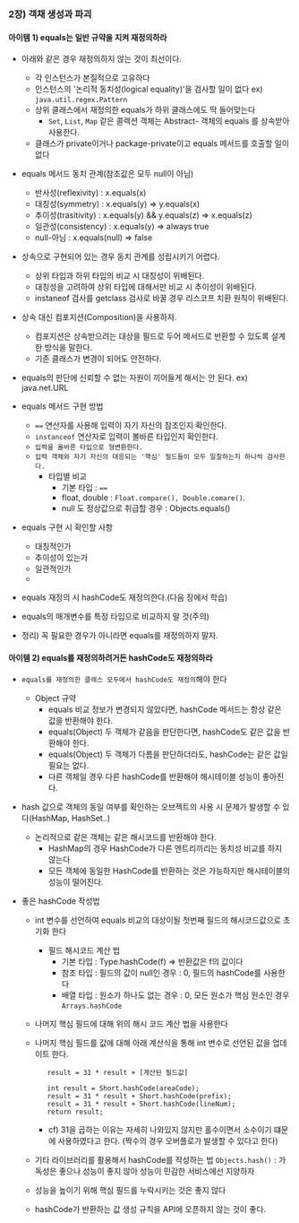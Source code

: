 ### 2장) 객채 생성과 파괴
#### 아이템 1) equals는 일반 규약을 지켜 재정의하라
 - 아래와 같은 경우 재정의하지 않는 것이 최선이다.
    - 각 인스턴스가 본질적으로 고유하다 
    - 인스턴스의 '논리적 동치성(logical equality)'을 검사할 일이 없다 ex) `java.util.regex.Pattern` 
    - 상위 클래스에서 재정의한 equals가 하위 클래스에도 딱 들어맞는다 
        - `Set`, `List`, `Map` 같은 콜렉션 객체는 Abstract- 객체의 equals 를 상속받아 사용한다.
    - 클래스가 private이거나 package-private이고 equals 메서드를 호출할 일이 없다


 - equals 메서드 동치 관계(참조값은 모두 null이 아님)
   - 반사성(reflexivity) : x.equals(x) 
   - 대칭성(symmetry) : x.equals(y) => y.equals(x)
   - 추이성(trasitivity) : x.equals(y) && y.equals(z) => x.equals(z)
   - 일관성(consistency) : x.equals(y) => always true
   - null-아님 : x.equals(null) => false


 - 상속으로 구현되어 있는 경우 동치 관계를 성립시키기 어렵다. 
   - 상위 타입과 하위 타입의 비교 시 대칭성이 위배된다.
   - 대칭성을 고려하여 상위 타입에 대해서만 비교 시 추이성이 위배된다.
   - instaneof 검사를 getclass 검사로 바꿀 경우 리스코프 치환 원칙이 위배된다.
   
   
 - 상속 대신 컴포지션(Composition)을 사용하자.
   - 컴포지션은 상속받으려는 대상을 필드로 두어 메서드로 반환할 수 있도록 설계한 방식을 말한다. 
   - 기존 클래스가 변경이 되어도 안전하다.


 - equals의 판단에 신뢰할 수 없는 자원이 끼어들게 해서는 안 된다. ex) java.net.URL  


 - equals 메서드 구현 방법
   - `==` 연산자를 사용해 입력이 자기 자신의 참조인지 확인한다.
   - `instanceof` 연산자로 입력이 볼바른 타입인지 확인한다.
   - `입력을 올바른 타입으로 형변환한다.` 
   - `입력 객체와 자기 자신의 대응되는 '핵심' 필드들이 모두 일칠하는지 하나씩 검사한다.`
      - 타입별 비교 
         - 기본 타입 : `==`
         - float, double : `Float.compare(), Double.comare()`. 
         - null 도 정상값으로 취급할 경우 : Objects.equals() 
   

 - equals 구현 시 확인할 사항
   - 대칭적인가 
   - 추이성이 있는가
   - 일관적인가 
   - 
   
 - equals 재정의 시 hashCode도 재정의한다.(다음 장에서 학습)
 - equals의 매개변수를 특정 타입으로 비교하지 말 것(주의)
 - 정리) 꼭 필요한 경우가 아니라면 equals를 재정의하지 말자. 

#### 아이템 2) equals를 재정의하려거든 hashCode도 재정의하라
 - `equals를 재정의한 클래스 모두에서 hashCode도 재정의`해야 한다
   - Object 규약 
      - equals 비교 정보가 변경되지 않았다면, hashCode 메서드는 항상 같은 값을 반환해야 한다.
      - equals(Object) 두 객체가 같음을 판단한다면, hashCode도 같은 값을 반환해야 한다.
      - equals(Object) 두 객체가 다름을 판단하더라도, hashCode는 같은 값일 필요는 없다.
      - 다른 객체일 경우 다른 hashCode를 반환해야 해시테이블 성능이 좋아진다.


 - hash 값으로 객체의 동일 여부를 확인하는 오브젝트의 사용 시 문제가 발생할 수 있다(HashMap, HashSet..)
   - 논리적으로 같은 객체는 같은 해시코드를 반환해야 한다. 
      - HashMap의 경우 HashCode가 다른 엔트리끼리는 동치성 비교를 하지 않는다
      - 모든 객체에 동일한 HashCode를 반환하는 것은 가능하지만 해시테이블의 성능이 떨어진다.

   
 - 좋은 hashCode 작성법
   - int 변수를 선언하여 equals 비교의 대상이될 첫번째 필드의 해시코드값으로 초기화 한다
      - 필드 해시코드 계산 법
         - 기본 타입 : Type.hashCode(f) => 반환값은 f의 값이다
         - 참조 타입 : 필드의 값이 null인 경우 : 0, 필드의 hashCode를 사용한다
         - 배열 타입 : 원소가 하나도 없는 경우 : 0, 모든 원소가 핵심 원소인 경우 `Arrays.hashCode`
   - 나머지 핵심 필드에 대해 위의 해시 코드 계산 법을 사용한다
   - 나머지 핵심 필드를 값에 대해 아래 계산식을 통해 int 변수로 선언된 값을 업데이트 한다.
     ```text
        result = 31 * result + [계산된 필드값] 
     ```
     ```text
        int result = Short.hashCode(areaCode);
        result = 31 * result + Short.hashCode(prefix);
        result = 31 * result + Short.hashCode(lineNum);
        return result;
     ```
     - cf) 31을 곱하는 이유는 자세히 나와있지 않지만 홀수이면서 소수이기 떄문에 사용하였다고 한다. (짝수의 경우 오버플로가 발생할 수 있다고 한다)
   
   - 기타 라이브러리를 활용해서 hashCode를 작성하는 법
      `Objects.hash()` : 가독성은 좋으나 성능이 좋지 않아 성능이 민감한 서비스에선 지양하자
   
   - 성능을 높이기 위해 핵심 필드를 누락시키는 것은 좋지 않다
   - hashCode가 반환하는 값 생성 규칙을 API에 오픈하지 않는 것이 좋다.
 
 
